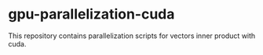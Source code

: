 # gpu-parallelization-cuda
This repository contains parallelization scripts for vectors inner product with cuda.
